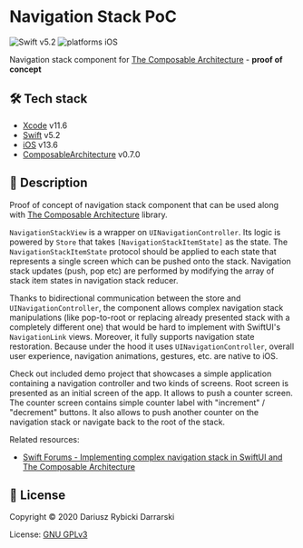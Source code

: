 # Navigation Stack PoC

![Swift v5.2](https://img.shields.io/badge/swift-v5.2-orange.svg)
![platforms iOS](https://img.shields.io/badge/platforms-iOS-blue.svg)

Navigation stack component for [The Composable Architecture](https://github.com/pointfreeco/swift-composable-architecture) - **proof of concept**

## 🛠 Tech stack

- [Xcode](https://developer.apple.com/xcode/) v11.6
- [Swift](https://swift.org/) v5.2
- [iOS](https://www.apple.com/pl/ios/) v13.6
- [ComposableArchitecture](https://github.com/pointfreeco/swift-composable-architecture) v0.7.0

## 📝 Description

Proof of concept of navigation stack component that can be used along with [The Composable Architecture](https://github.com/pointfreeco/swift-composable-architecture) library.

`NavigationStackView` is a wrapper on `UINavigationController`. Its logic is powered by `Store` that takes `[NavigationStackItemState]` as the state. The `NavigationStackItemState` protocol should be applied to each state that represents a single screen which can be pushed onto the stack. Navigation stack updates (push, pop etc) are performed by modifying the array of stack item states in navigation stack reducer. 

Thanks to bidirectional communication between the store and `UINavigationController`, the component allows complex navigation stack manipulations (like pop-to-root or replacing already presented stack with a completely different one) that would be hard to implement with SwiftUI's `NavigationLink` views. Moreover, it fully supports navigation state restoration. Because under the hood it uses `UINavigationController`, overall user experience, navigation animations, gestures, etc. are native to iOS.

Check out included demo project that showcases a simple application containing a navigation controller and two kinds of screens. Root screen is presented as an initial screen of the app. It allows to push a counter screen. The counter screen contains simple counter label with "increment" / "decrement" buttons. It also allows to push another counter on the navigation stack or navigate back to the root of the stack.

Related resources:

- [Swift Forums - Implementing complex navigation stack in SwiftUI and The Composable Architecture](https://forums.swift.org/t/implementing-complex-navigation-stack-in-swiftui-and-the-composable-architecture/39352)


## 📄 License

Copyright © 2020 Dariusz Rybicki Darrarski

License: [GNU GPLv3](LICENSE)
